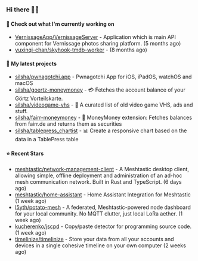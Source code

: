 ### Hi there 🦊👋

#### 👷 Check out what I'm currently working on

- [VernissageApp/VernissageServer](https://github.com/VernissageApp/VernissageServer) - Application which is main API component for Vernissage photos sharing platform. (5 months ago)
- [yuxinqi-chan/skyhook-tmdb-worker](https://github.com/yuxinqi-chan/skyhook-tmdb-worker) -  (8 months ago)

#### 🌱 My latest projects

- [silsha/pwnagotchi.app](https://github.com/silsha/pwnagotchi.app) - Pwnagotchi App for iOS, iPadOS, watchOS and macOS
- [silsha/goertz-moneymoney](https://github.com/silsha/goertz-moneymoney) - 💳 Fetches the account balance of your Görtz Vorteilskarte.
- [silsha/videogame-vhs](https://github.com/silsha/videogame-vhs) - 👾 A curated list of old video game VHS, ads and stuff.
- [silsha/fairr-moneymoney](https://github.com/silsha/fairr-moneymoney) - 💸 MoneyMoney extension: Fetches balances from fairr.de and returns them as securities
- [silsha/tablepress_chartist](https://github.com/silsha/tablepress_chartist) - 📊 Create a responsive chart based on the data in a TablePress table

#### ⭐ Recent Stars

- [meshtastic/network-management-client](https://github.com/meshtastic/network-management-client) - A Meshtastic desktop client, allowing simple, offline deployment and administration of an ad-hoc mesh communication network. Built in Rust and TypeScript. (6 days ago)
- [meshtastic/home-assistant](https://github.com/meshtastic/home-assistant) - Home Assistant Integration for Meshtastic (1 week ago)
- [l5yth/potato-mesh](https://github.com/l5yth/potato-mesh) - A federated, Meshtastic-powered node dashboard for your local community. No MQTT clutter, just local LoRa aether. (1 week ago)
- [kucherenko/jscpd](https://github.com/kucherenko/jscpd) - Copy/paste detector for programming source code. (1 week ago)
- [timelinize/timelinize](https://github.com/timelinize/timelinize) - Store your data from all your accounts and devices in a single cohesive timeline on your own computer (2 weeks ago)
